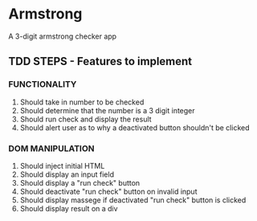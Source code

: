 # Armstrong
A 3-digit armstrong checker app

## TDD STEPS - Features to implement

### FUNCTIONALITY
1. Should take in number to be checked
2. Should determine that the number is a 3 digit integer
3. Should run check and display the result
4. Should alert user as to why a deactivated button shouldn't be clicked

### DOM MANIPULATION
1. Should inject initial HTML
2. Should display an input field 
3. Should display a "run check" button
4. Should deactivate "run check" button on invalid input
5. Should display massege if deactivated "run check" button is clicked
6. Should display result on a div
